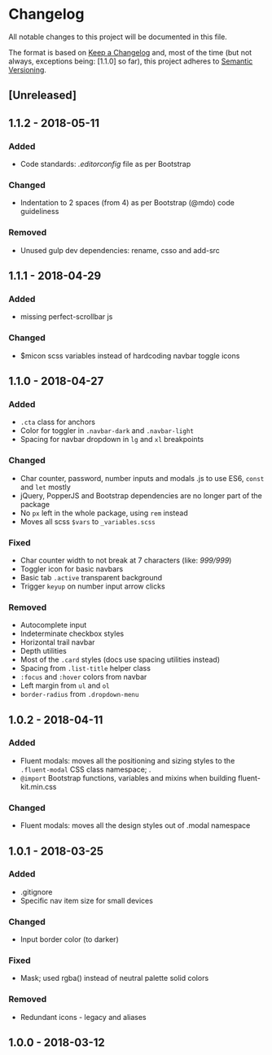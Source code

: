 # Changelog
All notable changes to this project will be documented in this file.

The format is based on [Keep a Changelog](http://keepachangelog.com/en/1.0.0/)
and, most of the time (but not always, exceptions being: [1.1.0] so far), this project adheres to [Semantic Versioning](http://semver.org/spec/v2.0.0.html).

## [Unreleased]
## 1.1.2 - 2018-05-11
### Added
- Code standards: _.editorconfig_ file as per Bootstrap

### Changed
- Indentation to 2 spaces (from 4) as per Bootstrap (@mdo) code guideliness

### Removed
- Unused gulp dev dependencies: rename, csso and add-src

## 1.1.1 - 2018-04-29
### Added
- missing perfect-scrollbar js

### Changed
- $micon scss variables instead of hardcoding navbar toggle icons

## 1.1.0 - 2018-04-27
### Added
- `.cta` class for anchors
- Color for toggler in `.navbar-dark` and `.navbar-light`
- Spacing for navbar dropdown in `lg` and `xl` breakpoints

### Changed
- Char counter, password, number inputs and modals .js to use ES6, `const` and `let` mostly
- jQuery, PopperJS and Bootstrap dependencies are no longer part of the package
- No `px` left in the whole package, using `rem` instead
- Moves all scss `$vars` to `_variables.scss`

### Fixed
- Char counter width to not break at 7 characters (like: _999/999_)
- Toggler icon for basic navbars
- Basic tab `.active` transparent background
- Trigger `keyup` on number input arrow clicks

### Removed
- Autocomplete input
- Indeterminate checkbox styles
- Horizontal trail navbar
- Depth utilities
- Most of the `.card` styles (docs use spacing utilities instead)
- Spacing from `.list-title` helper class
- `:focus` and `:hover` colors from navbar
- Left margin from `ul` and `ol`
- `border-radius` from `.dropdown-menu`

## 1.0.2 - 2018-04-11
### Added
- Fluent modals: moves all the positioning and sizing styles to the `.fluent-modal` CSS class namespace; .
- `@import` Bootstrap functions, variables and mixins when building fluent-kit.min.css

### Changed
- Fluent modals: moves all the design styles out of .modal namespace

## 1.0.1 - 2018-03-25
### Added
- .gitignore
- Specific nav item size for small devices

### Changed
- Input border color (to darker)

### Fixed
- Mask; used rgba() instead of neutral palette solid colors

### Removed
- Redundant icons - legacy and aliases

## 1.0.0 - 2018-03-12
